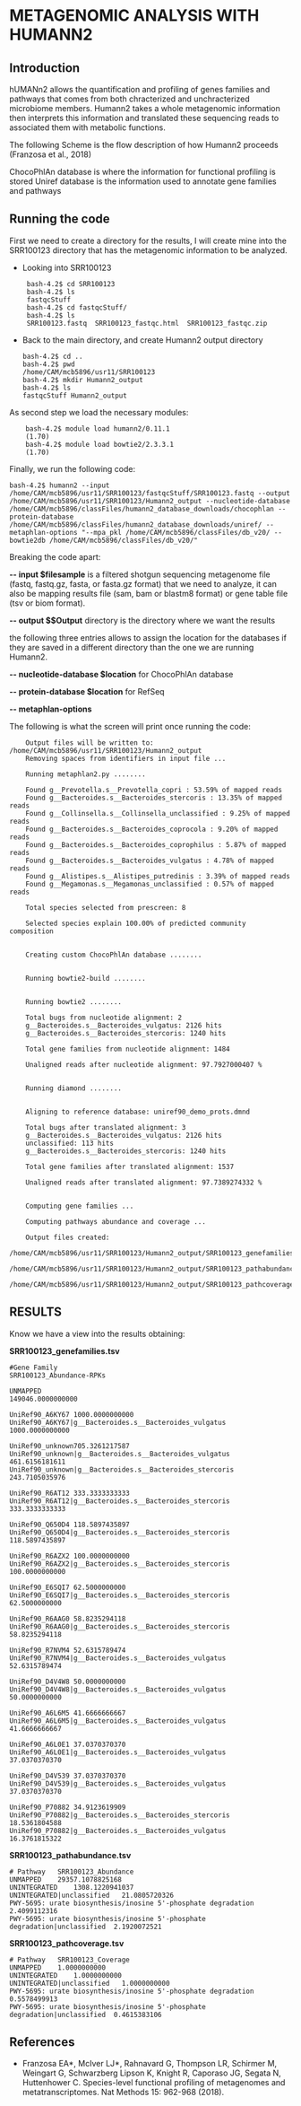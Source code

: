 # METAGENOMIC ANALYSIS WITH HUMANN2

## Introduction
hUMANn2 allows the quantification and profiling of genes families and pathways that comes from both chracterized and unchracterized microbiome members. Humann2 takes a whole metagenomic information then interprets this information and  translated these sequencing reads to associated them with metabolic functions.

The following Scheme is the flow description of how Humann2 proceeds (Franzosa et al., 2018)

ChocoPhlAn database is where the information for functional profiling is stored
Uniref database is the information used to annotate gene families and pathways


## Running the code

First we need to create a directory for the results, I will create mine into the SRR100123 directory that has the metagenomic information to be analyzed.
 - Looking into SRR100123
        
        bash-4.2$ cd SRR100123
        bash-4.2$ ls
        fastqcStuff
        bash-4.2$ cd fastqcStuff/
        bash-4.2$ ls
        SRR100123.fastq  SRR100123_fastqc.html  SRR100123_fastqc.zip
        
  - Back to the main directory, and create Humann2 output directory
        
        bash-4.2$ cd ..
        bash-4.2$ pwd
        /home/CAM/mcb5896/usr11/SRR100123
        bash-4.2$ mkdir Humann2_output
        bash-4.2$ ls
        fastqcStuff Humann2_output
    
As second step we load the necessary modules:

        bash-4.2$ module load humann2/0.11.1
        (1.70) 
        bash-4.2$ module load bowtie2/2.3.3.1
        (1.70)

      
Finally, we run the following code:

    bash-4.2$ humann2 --input /home/CAM/mcb5896/usr11/SRR100123/fastqcStuff/SRR100123.fastq --output /home/CAM/mcb5896/usr11/SRR100123/Humann2_output --nucleotide-database /home/CAM/mcb5896/classFiles/humann2_database_downloads/chocophlan --protein-database /home/CAM/mcb5896/classFiles/humann2_database_downloads/uniref/ --metaphlan-options "--mpa_pkl /home/CAM/mcb5896/classFiles/db_v20/ --bowtie2db /home/CAM/mcb5896/classFiles/db_v20/"

   
Breaking the code apart:


**-- input $filesample**  is a filtered shotgun sequencing metagenome file (fastq, fastq.gz, fasta, or fasta.gz format) that we need to analyze, it can also be mapping results file (sam, bam or blastm8 format) or gene table file (tsv or biom format).
 
**-- output $$Output** directory is the directory where we want the results
 
 the following three entries allows to assign the location for the databases if they are saved in a different directory than the one we are running Humann2.
 
**-- nucleotide-database $location** for ChocoPhlAn database

**-- protein-database $location** for RefSeq
 
**-- metaphlan-options**
 
 
The following is what the screen will print once running the code:
 
 
        Output files will be written to: /home/CAM/mcb5896/usr11/SRR100123/Humann2_output
        Removing spaces from identifiers in input file ...

        Running metaphlan2.py ........
        
   <div class="text-green">
 
        Found g__Prevotella.s__Prevotella_copri : 53.59% of mapped reads
        Found g__Bacteroides.s__Bacteroides_stercoris : 13.35% of mapped reads
        Found g__Collinsella.s__Collinsella_unclassified : 9.25% of mapped reads
        Found g__Bacteroides.s__Bacteroides_coprocola : 9.20% of mapped reads
        Found g__Bacteroides.s__Bacteroides_coprophilus : 5.87% of mapped reads
        Found g__Bacteroides.s__Bacteroides_vulgatus : 4.78% of mapped reads
        Found g__Alistipes.s__Alistipes_putredinis : 3.39% of mapped reads
        Found g__Megamonas.s__Megamonas_unclassified : 0.57% of mapped reads
   </div>

        Total species selected from prescreen: 8

        Selected species explain 100.00% of predicted community composition


        Creating custom ChocoPhlAn database ........


        Running bowtie2-build ........


        Running bowtie2 ........

        Total bugs from nucleotide alignment: 2
        g__Bacteroides.s__Bacteroides_vulgatus: 2126 hits
        g__Bacteroides.s__Bacteroides_stercoris: 1240 hits

        Total gene families from nucleotide alignment: 1484

        Unaligned reads after nucleotide alignment: 97.7927000407 %


        Running diamond ........


        Aligning to reference database: uniref90_demo_prots.dmnd

        Total bugs after translated alignment: 3
        g__Bacteroides.s__Bacteroides_vulgatus: 2126 hits
        unclassified: 113 hits
        g__Bacteroides.s__Bacteroides_stercoris: 1240 hits

        Total gene families after translated alignment: 1537

        Unaligned reads after translated alignment: 97.7389274332 %


        Computing gene families ...

        Computing pathways abundance and coverage ...

        Output files created:
        /home/CAM/mcb5896/usr11/SRR100123/Humann2_output/SRR100123_genefamilies.tsv
        /home/CAM/mcb5896/usr11/SRR100123/Humann2_output/SRR100123_pathabundance.tsv
        /home/CAM/mcb5896/usr11/SRR100123/Humann2_output/SRR100123_pathcoverage.tsv

## RESULTS

Know we have a view into the results obtaining:

**SRR100123_genefamilies.tsv**

    #Gene Family						                            SRR100123_Abundance-RPKs

    UNMAPPED					                                          	149046.0000000000

    UniRef90_A6KY67	1000.0000000000
    UniRef90_A6KY67|g__Bacteroides.s__Bacteroides_vulgatus	   1000.0000000000

    UniRef90_unknown705.3261217587
    UniRef90_unknown|g__Bacteroides.s__Bacteroides_vulgatus	   461.6156181611
    UniRef90_unknown|g__Bacteroides.s__Bacteroides_stercoris   243.7105035976

    UniRef90_R6AT12	333.3333333333
    UniRef90_R6AT12|g__Bacteroides.s__Bacteroides_stercoris	   333.3333333333

    UniRef90_Q650D4	118.5897435897
    UniRef90_Q650D4|g__Bacteroides.s__Bacteroides_stercoris	   118.5897435897

    UniRef90_R6AZX2	100.0000000000
    UniRef90_R6AZX2|g__Bacteroides.s__Bacteroides_stercoris	   100.0000000000

    UniRef90_E6SQI7	62.5000000000
    UniRef90_E6SQI7|g__Bacteroides.s__Bacteroides_stercoris	    62.5000000000

    UniRef90_R6AAG0	58.8235294118
    UniRef90_R6AAG0|g__Bacteroides.s__Bacteroides_stercoris	    58.8235294118

    UniRef90_R7NVM4	52.6315789474
    UniRef90_R7NVM4|g__Bacteroides.s__Bacteroides_vulgatus	    52.6315789474

    UniRef90_D4V4W8	50.0000000000
    UniRef90_D4V4W8|g__Bacteroides.s__Bacteroides_vulgatus	    50.0000000000

    UniRef90_A6L6M5	41.6666666667
    UniRef90_A6L6M5|g__Bacteroides.s__Bacteroides_vulgatus	    41.6666666667

    UniRef90_A6L0E1	37.0370370370
    UniRef90_A6L0E1|g__Bacteroides.s__Bacteroides_vulgatus	    37.0370370370

    UniRef90_D4V539	37.0370370370
    UniRef90_D4V539|g__Bacteroides.s__Bacteroides_vulgatus	    37.0370370370

    UniRef90_P70882	34.9123619909
    UniRef90_P70882|g__Bacteroides.s__Bacteroides_stercoris	    18.5361804588
    UniRef90_P70882|g__Bacteroides.s__Bacteroides_vulgatus	    16.3761815322

**SRR100123_pathabundance.tsv**

    # Pathway	SRR100123_Abundance
    UNMAPPED	29357.1078825168
    UNINTEGRATED	1308.1220941037
    UNINTEGRATED|unclassified	21.0805720326
    PWY-5695: urate biosynthesis/inosine 5'-phosphate degradation	2.4099112316
    PWY-5695: urate biosynthesis/inosine 5'-phosphate degradation|unclassified	2.1920072521

**SRR100123_pathcoverage.tsv**

    # Pathway	SRR100123_Coverage
    UNMAPPED	1.0000000000
    UNINTEGRATED	1.0000000000
    UNINTEGRATED|unclassified	1.0000000000
    PWY-5695: urate biosynthesis/inosine 5'-phosphate degradation	0.5578499913
    PWY-5695: urate biosynthesis/inosine 5'-phosphate degradation|unclassified	0.4615383106
    
    
## References

* Franzosa EA*, McIver LJ*, Rahnavard G, Thompson LR, Schirmer M, Weingart G, Schwarzberg Lipson K, Knight R, Caporaso JG, Segata N, Huttenhower C. Species-level functional profiling of metagenomes and metatranscriptomes. Nat Methods 15: 962-968 (2018).

